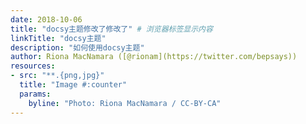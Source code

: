 ```yaml
---
date: 2018-10-06
title: "docsy主题修改了修改了" # 浏览器标签显示内容
linkTitle: "docsy主题"
description: "如何使用docsy主题"
author: Riona MacNamara ([@rionam](https://twitter.com/bepsays))
resources:
- src: "**.{png,jpg}"
  title: "Image #:counter"
  params:
    byline: "Photo: Riona MacNamara / CC-BY-CA"
---
```


### 
